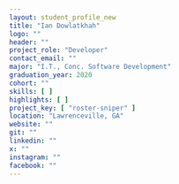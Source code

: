 ```yaml
---
layout: student_profile_new
title: "Ian Dowlatkhah"
logo: ""
header: ""
project_role: "Developer"
contact_email: ""
major: "I.T., Conc. Software Development"
graduation_year: 2020
cohort: ""
skills: [ ]
highlights: [ ]
project_key: [ "roster-sniper" ]
location: "Lawrenceville, GA"
website: ""
git: ""
linkedin: ""
x: ""
instagram: ""
facebook: ""
---
```

